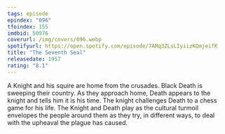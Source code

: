 ```yaml
---
tags: episode
epindex: "096"
tfoindex: 155
imdbid: 50976
coverurl: /img/covers/096.webp
spotifyurl: https://open.spotify.com/episode/7AMq3ZLsLIyiizKQmjeifK
title: "The Seventh Seal"
releasedate: 1957
rating: "8.1"
---
```


A Knight and his squire are home from the crusades. Black Death is sweeping their country. As they approach home, Death appears to the knight and tells him it is his time. The knight challenges Death to a chess game for his life. The Knight and Death play as the cultural turmoil envelopes the people around them as they try, in different ways, to deal with the upheaval the plague has caused.